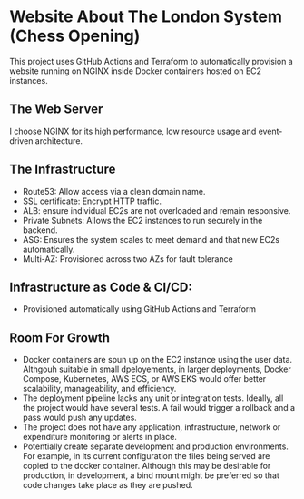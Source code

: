 # Website About The London System (Chess Opening)

This project uses GitHub Actions and Terraform to automatically provision a website running on NGINX inside Docker containers hosted on EC2 instances. 

## The Web Server
I choose NGINX for its high performance, low resource usage and event-driven architecture. 

## The Infrastructure

- Route53: Allow access via a clean domain name.
- SSL certificate: Encrypt HTTP traffic.
- ALB: ensure individual EC2s are not overloaded and remain responsive.
- Private Subnets: Allows the EC2 instances to run securely in the backend.
- ASG: Ensures the system scales to meet demand and that new EC2s automatically.
- Multi-AZ: Provisioned across two AZs for fault tolerance


## Infrastructure as Code & CI/CD:
- Provisioned automatically using GitHub Actions and Terraform 

## Room For Growth
- Docker containers are spun up on the EC2 instance using the user data. Althgouh suitable in small dpeloyements, in larger deployments, Docker Compose, Kubernetes, AWS ECS, or AWS EKS would offer better scalability, manageability, and efficiency.
- The deployment pipeline lacks any unit or integration tests. Ideally, all the project would have several tests. A fail would trigger a rollback and a pass would push any updates.
- The project does not have any application, infrastructure, network or expenditure monitoring or alerts in place. 
- Potentially create separate development and production environments. For example, in its current configuration the files being served are copied to the docker container. Although this may be desirable for production, in development, a bind mount might be preferred so that code changes take place as they are pushed.
